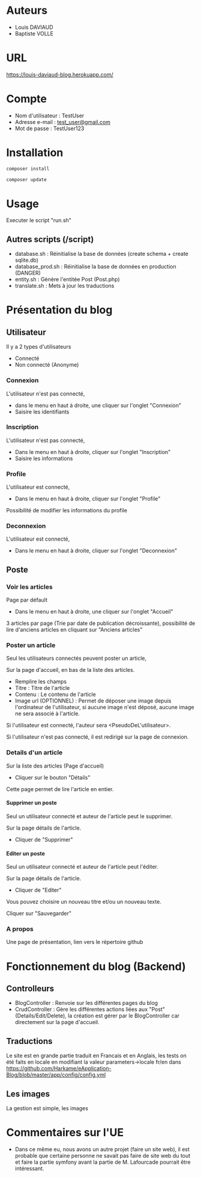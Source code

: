 # Auteurs
+ Louis DAVIAUD
+ Baptiste VOLLE

# URL
https://louis-daviaud-blog.herokuapp.com/

# Compte

+ Nom d'utilisateur : TestUser
+ Adresse e-mail : test_user@gmail.com
+ Mot de passe : TestUser123

# Installation

``` bash
composer install
```

``` bash
composer update
```

# Usage

Executer le script "run.sh"

## Autres scripts (/script)

+ database.sh : Réinitialise la base de données (create schema + create sqlite.db)
+ database_prod.sh : Réinitialise la base de données en production (DANGER)
+ entity.sh : Génère l'entitée Post (Post.php)
+ translate.sh : Mets à jour les traductions

# Présentation du blog

## Utilisateur

Il y a 2 types d'utilisateurs
+ Connecté
+ Non connecté (Anonyme)

### Connexion
L'utilisateur n'est pas connecté,

+ dans le menu en haut à droite, une cliquer sur l'onglet "Connexion"
+ Saisire les identifiants

### Inscription
L'utilisateur n'est pas connecté,

+ Dans le menu en haut à droite, cliquer sur l'onglet "Inscription"
+ Saisire les informations

### Profile
L'utilisateur est connecté,

+ Dans le menu en haut à droite, cliquer sur l'onglet "Profile"

Possibilité de modifier les informations du profile

### Deconnexion
L'utilisateur est connecté,

+ Dans le menu en haut à droite, cliquer sur l'onglet "Deconnexion"

## Poste

### Voir les articles

Page par défault

+ Dans le menu en haut à droite, une cliquer sur l'onglet "Accueil"

3 articles par page (Trie par date de publication décroissante), possibilité de lire d'anciens articles en cliquant sur "Anciens articles"

### Poster un article
Seul les utilisateurs connectés peuvent poster un article,

Sur la page d'accueil, en bas de la liste des articles.
+ Remplire les champs
 + Titre : Titre de l'article
 + Contenu : Le contenu de l'article
 + Image url (OPTIONNEL)  : Permet de déposer une image depuis l'ordinateur de l'utilisateur, si aucune image n'est déposé, aucune image ne sera associé à l'article.

Si l'utilisateur est connecté, l'auteur sera <PseudoDeL'utilisateur>.

Si l'utilisateur n'est pas connecté, il est redirigé sur la page de connexion.

### Details d'un article

Sur la liste des articles (Page d'accueil)
+ Cliquer sur le bouton "Détails"

Cette page permet de lire l'article en entier.

#### Supprimer un poste

Seul un utilisateur connecté et auteur de l'article peut le supprimer.

Sur la page détails de l'article.
+ Cliquer de "Supprimer"

#### Editer un poste

Seul un utilisateur connecté et auteur de l'article peut l'éditer.

Sur la page détails de l'article.
+ Cliquer de "Editer"

Vous pouvez choisire un nouveau titre et/ou un nouveau texte.

Cliquer sur "Sauvegarder"

### A propos

Une page de présentation, lien vers le répertoire github

# Fonctionnement du blog (Backend)

## Controlleurs

+ BlogController : Renvoie sur les différentes pages du blog
+ CrudController : Gère les différentes actions liées aux "Post" (Details/Edit/Delete), la création est gérer par le BlogController car directement sur la page d'accueil.

## Traductions
Le site est en grande partie traduit en Francais et en Anglais, les tests on été faits en locale en modifiant la valeur parameters->locale fr/en dans https://github.com/Harkame/eApplication-Blog/blob/master/app/config/config.yml

## Les images
La gestion est simple, les images 

# Commentaires sur l'UE
+ Dans ce même eu, nous avons un autre projet (faire un site web), il est probable que certaine personne ne savait pas faire de site web du tout et faire la partie symfony avant la partie de M. Lafourcade pourrait être intéressant.
        

             
            

